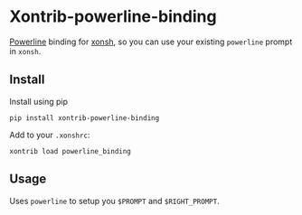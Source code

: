 # Xontrib-powerline-binding

[Powerline](https://github.com/powerline/powerline) binding for [xonsh](https://xon.sh), so you can use your existing `powerline` prompt in `xonsh`.

## Install

Install using pip

```
pip install xontrib-powerline-binding
```

Add to your `.xonshrc`:

```
xontrib load powerline_binding
```

## Usage

Uses `powerline` to setup you `$PROMPT` and `$RIGHT_PROMPT`.
